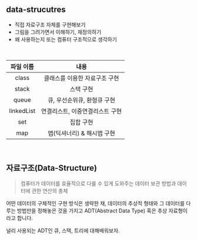 ## data-strucutres

- 직접 자료구조 자체를 구현해보기
- 그림을 그려가면서 이해하기, 재정의하기
- 왜 사용하는지 또는 컴퓨터 구조적으로 생각하기

<br>

| 파일 이름  |              내용               |
| :--------: | :-----------------------------: |
|   class    |  클래스를 이용한 자료구조 구현  |
|   stack    |            스택 구현            |
|   queue    |   큐, 우선순위큐, 환형큐 구현   |
| linkedList | 연결리스트, 이중연결리스트 구현 |
|    set     |            집합 구현            |
|    map     |   맵(딕셔너리) & 해시맵 구현    |

<br>

## 자료구조(Data-Structure)

> 컴퓨터가 데이터를 효율적으로 다룰 수 있게 도와주는 데이터 보관 방법과 데이터에 관한 연산의 총체

어떤 데이터의 구체적인 구현 방식은 생략한 채, 데이터의 추상적 형태와 그 데이터를 다루는 방법만을 정해놓은 것을 가지고 ADT(Abstract Data Type) 혹은 추상 자료형이라고 합니다.

널리 사용되는 ADT인 큐, 스택, 트리에 대해배워보자.
